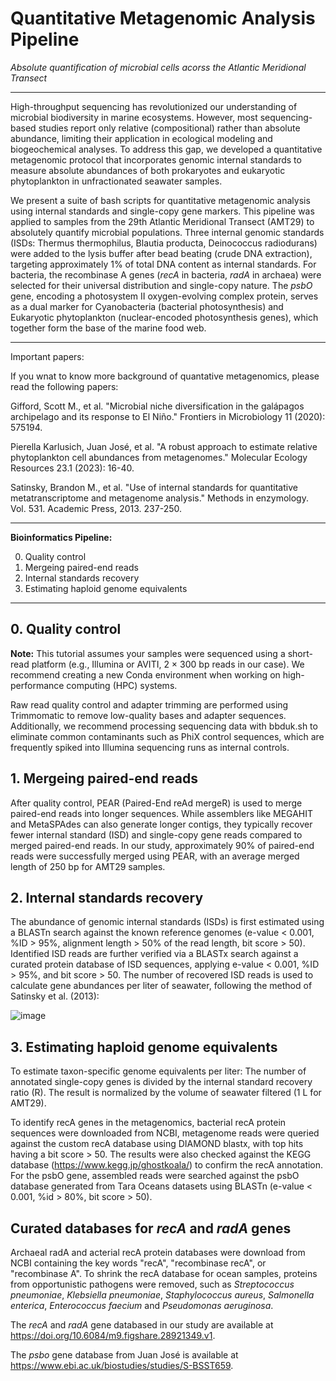 # Quantitative Metagenomic Analysis Pipeline
_Absolute quantification of microbial cells acorss the Atlantic Meridional Transect_

---

High-throughput sequencing has revolutionized our understanding of microbial biodiversity in marine ecosystems. However, most sequencing-based studies report only relative (compositional) rather than absolute abundance, limiting their application in ecological modeling and biogeochemical analyses. To address this gap, we developed a quantitative metagenomic protocol that incorporates genomic internal standards to measure absolute abundances of both prokaryotes and eukaryotic phytoplankton in unfractionated seawater samples.

We present a suite of bash scripts for quantitative metagenomic analysis using internal standards and single-copy gene markers. This pipeline was applied to samples from the 29th Atlantic Meridional Transect (AMT29) to absolutely quantify microbial populations. Three internal genomic standards (ISDs: Thermus thermophilus, Blautia producta, Deinococcus radiodurans) were added to the lysis buffer after bead beating (crude DNA extraction), targeting approximately 1% of total DNA content as internal standards. For bacteria, the recombinase A genes (_recA_ in bacteria, _radA_ in archaea) were selected for their universal distribution and single-copy nature. The _psbO_ gene, encoding a photosystem II oxygen-evolving complex protein, serves as a dual marker for Cyanobacteria (bacterial photosynthesis) and Eukaryotic phytoplankton (nuclear-encoded photosynthesis genes), which together form the base of the marine food web.

---

Important papers:

If you wnat to know more background of quantative metagenomics, please read the following papers:

Gifford, Scott M., et al. "Microbial niche diversification in the galápagos archipelago and its response to El Niño." Frontiers in Microbiology 11 (2020): 575194.

Pierella Karlusich, Juan José, et al. "A robust approach to estimate relative phytoplankton cell abundances from metagenomes." Molecular Ecology Resources 23.1 (2023): 16-40.

Satinsky, Brandon M., et al. "Use of internal standards for quantitative metatranscriptome and metagenome analysis." Methods in enzymology. Vol. 531. Academic Press, 2013. 237-250.

---

**Bioinformatics Pipeline:**

0. Quality control
1. Mergeing paired-end reads
2. Internal standards recovery
3. Estimating haploid genome equivalents

---

## 0. Quality control

**Note:** This tutorial assumes your samples were sequenced using a short-read platform (e.g., Illumina or AVITI, 2 × 300 bp reads in our case). We recommend creating a new Conda environment when working on high-performance computing (HPC) systems.

Raw read quality control and adapter trimming are performed using Trimmomatic to remove low-quality bases and adapter sequences. Additionally, we recommend processing sequencing data with bbduk.sh to eliminate common contaminants such as PhiX control sequences, which are frequently spiked into Illumina sequencing runs as internal controls.


## 1. Mergeing paired-end reads

After quality control, PEAR (Paired-End reAd mergeR) is used to merge paired-end reads into longer sequences. While assemblers like MEGAHIT and MetaSPAdes can also generate longer contigs, they typically recover fewer internal standard (ISD) and single-copy gene reads compared to merged paired-end reads. In our study, approximately 90% of paired-end reads were successfully merged using PEAR, with an average merged length of 250 bp for AMT29 samples.

## 2. Internal standards recovery

The abundance of genomic internal standards (ISDs) is first estimated using a BLASTn search against the known reference genomes (e-value < 0.001, %ID > 95%, alignment length > 50% of the read length, bit score > 50). Identified ISD reads are further verified via a BLASTx search against a curated protein database of ISD sequences, applying e-value < 0.001, %ID > 95%, and bit score > 50. The number of recovered ISD reads is used to calculate gene abundances per liter of seawater, following the method of Satinsky et al. (2013):

![image](https://github.com/user-attachments/assets/db8dc973-7a69-48d0-aff0-a1ac71c65261)

## 3. Estimating haploid genome equivalents

To estimate taxon-specific genome equivalents per liter: The number of annotated single-copy genes is divided by the internal standard recovery ratio (R). The result is normalized by the volume of seawater filtered (1 L for AMT29).

To identify recA genes in the metagenomics, bacterial recA protein sequences were downloaded from NCBI, metagenome reads were queried against the custom recA database using DIAMOND blastx, with top hits having a bit score > 50. The results were also checked against the KEGG database (https://www.kegg.jp/ghostkoala/) to confirm the recA annotation. For the psbO gene, assembled reads were searched against the psbO database generated from Tara Oceans datasets using BLASTn (e-value < 0.001, %id > 80%, bit score > 50).


## Curated databases for _recA_ and _radA_ genes

Archaeal radA and acterial recA protein databases were download from  NCBI containing the key words "recA", "recombinase recA", or "recombinase A". To shrink the recA database for ocean samples, proteins from opportunistic pathogens were removed, such as _Streptococcus pneumoniae_, _Klebsiella pneumoniae_, _Staphylococcus aureus_, _Salmonella enterica_, _Enterococcus faecium_ and _Pseudomonas aeruginosa_.

The _recA_ and _radA_ gene databased in our study are available at https://doi.org/10.6084/m9.figshare.28921349.v1.

The _psbo_ gene database from Juan José is available at https://www.ebi.ac.uk/biostudies/studies/S-BSST659.
